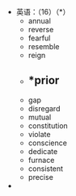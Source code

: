 - 英语：（16）（*）
	- annual
	- reverse
	- fearful
	- resemble
	- reign
	- *prior
		-
	- gap
	- disregard
	- mutual
	- constitution
	- violate
	- conscience
	- dedicate
	- furnace
	- consistent
	- precise
-